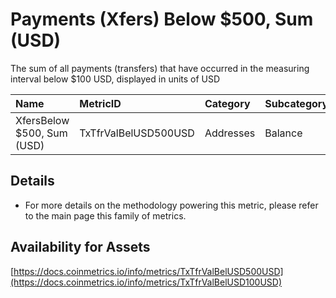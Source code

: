 # Payments \(Xfers\) Below $500, Sum \(USD\)

The sum of all payments \(transfers\) that have occurred in the measuring interval below $100 USD, displayed in units of USD

| Name | MetricID | Category | Subcategory | Type | Unit | Interval |
| :--- | :--- | :--- | :--- | :--- | :--- | :--- |
| XfersBelow $500, Sum \(USD\) | TxTfrValBelUSD500USD | Addresses | Balance | Sum | USD | 1 day |

## Details

* For more details on the methodology powering this metric, please refer to the main page this family of metrics.

## Availability for Assets

[https://docs.coinmetrics.io/info/metrics/TxTfrValBelUSD500USD](https://docs.coinmetrics.io/info/metrics/TxTfrValBelUSD100USD)







